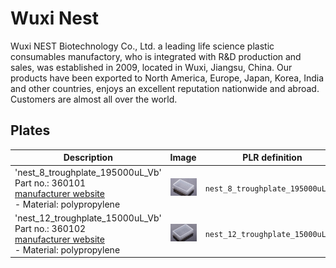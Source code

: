 # Wuxi Nest

Wuxi NEST Biotechnology Co., Ltd. a leading life science plastic consumables manufactory, who is integrated with R&D production and sales, was established in 2009, located in Wuxi, Jiangsu, China. Our products have been exported to North America, Europe, Japan, Korea, India and other countries, enjoys an excellent reputation nationwide and abroad. Customers are almost all over the world.

## Plates

| Description | Image | PLR definition |
|-|-|-|
| 'nest_8_troughplate_195000uL_Vb'<br>Part no.: 360101<br>[manufacturer website](https://www.nestscientificusa.com/product/detail/513006470820794368)<br>- Material: polypropylene | ![](img/nest/nest_8_troughplate_195000uL_Vb.jpg) | `nest_8_troughplate_195000uL_Vb` |
| 'nest_12_troughplate_15000uL_Vb'<br>Part no.: 360102<br>[manufacturer website](https://www.nestscientificusa.com/product/detail/513006470820794368)<br>- Material: polypropylene | ![](img/nest/nest_12_troughplate_15000uL_Vb.jpg) | `nest_12_troughplate_15000uL_Vb` |
